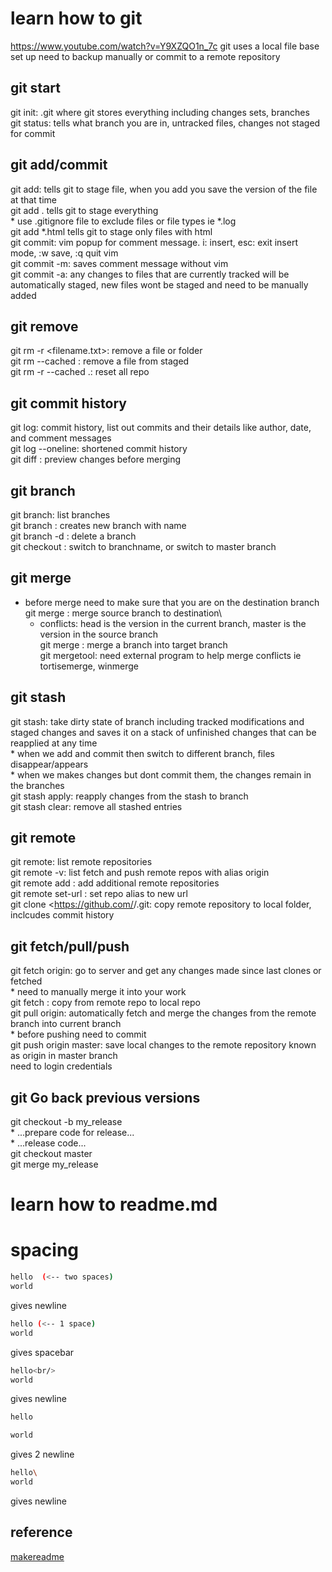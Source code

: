 # learn how to git

https://www.youtube.com/watch?v=Y9XZQO1n_7c
git uses a local file base set up
need to backup manually or commit to a remote repository

## git start
git init: .git where git stores everything including changes sets, branches\
git status: tells what branch you are in, untracked files, changes not staged for commit

## git add/commit
git add: tells git to stage file, when you add you save the version of the file at that time\
git add .   tells git to stage everything\
			* use .gitignore file to exclude files or file types ie *.log\
git add *.html     tells git to stage only files with html\
git commit: vim popup for comment message. i: insert, esc: exit insert mode, :w save, :q quit vim\
git commit -m: saves comment message without vim\
git commit -a: any changes to files that are currently tracked will be automatically staged, new files wont be staged and need to be manually added

## git remove
git rm -r <filename.txt>: remove a file or folder\
git rm --cached <filename>: remove a file from staged\
git rm -r --cached .: reset all repo

## git commit history
git log: commit history, list out commits and their details like author, date, and comment messages\
git log --oneline: shortened commit history\
git diff <source> <targetbranch>: preview changes before merging

## git branch
git branch: list branches\
git branch <branchname>: creates new branch with name\
git branch -d <branch name>: delete a branch\
git checkout <branchname>: switch to branchname, or switch to master branch

## git merge
* before merge need to make sure that you are on the destination branch\
git merge <source branch>: merge source branch to destination\
	* conflicts: head is the version in the current branch, master is the version in the source branch\
git merge <source> <target branch>: merge a branch into target branch\
git mergetool: need external program to help merge conflicts ie tortisemerge, winmerge

## git stash
git stash: take dirty state of branch including tracked modifications and staged changes and saves it on a stack of unfinished changes that can be reapplied at any time\
	* when we add and commit then switch to different branch, files disappear/appears\
	* when we makes changes but dont commit them, the changes remain in the branches\
git stash apply: reapply changes from the stash to branch\
git stash clear: remove all stashed entries

## git remote
git remote: list remote repositories\
git remote -v: list fetch and push remote repos with alias origin\
git remote add <aliasname> <url>: add additional remote repositories\
git remote set-url <aliasname> <url>:  set repo alias to new url\
git clone <https://github.com/<name>/<repo>.git: copy remote repository to local folder, inclcudes commit history

## git fetch/pull/push
git fetch origin: go to server and get any changes made since last clones or fetched\
	* need to manually merge it into your work\
git fetch <alias name>: copy from remote repo to local repo\
git pull origin: automatically fetch and merge the changes from the remote branch into current branch\
	* before pushing need to commit\
git push origin master: save local changes to the remote repository known as origin in master branch\
	need to login credentials

## git Go back previous versions
git checkout -b my_release <commit-id>\
	* ...prepare code for release...\
	* ...release code...\
git checkout master\
git merge my_release

# learn how to readme.md
# spacing
```bash
hello  (<-- two spaces)
world
```
gives newline
```bash
hello (<-- 1 space)
world
```
gives spacebar
```bash 
hello<br/>
world
```
gives newline
```bash
hello

world
```
gives 2 newline
```bash
hello\
world
```
gives newline

## reference
[makereadme](https://www.makeareadme.com/)